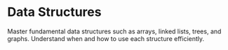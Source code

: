 # Data Structures
Master fundamental data structures such as arrays, linked lists, trees, and graphs. Understand when and how to use each structure efficiently.